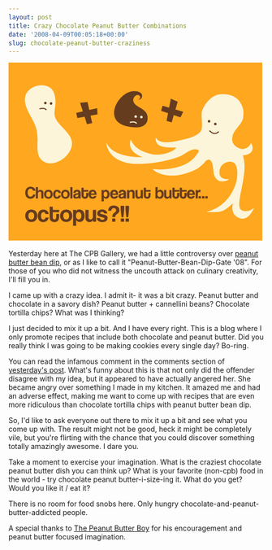 ```yaml
---
layout: post
title: Crazy Chocolate Peanut Butter Combinations
date: '2008-04-09T00:05:18+00:00'
slug: chocolate-peanut-butter-craziness
---
```

<img src='/images/uploads/2008/04/cpb_octopus1.gif' alt='chocolate peanut butter octopus' />

Yesterday here at The CPB Gallery, we had a little controversy over <a href="http://www.cpbgallery.com/2008/04/08/chocolate-tortilla-chips-peanut-butter-bean-dip/">peanut butter bean dip</a>, or as I like to call it "Peanut-Butter-Bean-Dip-Gate '08". For those of you who did not witness the uncouth attack on culinary creativity, I'll fill you in. 

I came up with a crazy idea. I admit it- it was a bit crazy. Peanut butter and chocolate in a savory dish? Peanut butter + cannellini beans? Chocolate tortilla chips? What was I thinking?

I just decided to mix it up a bit. And I have every right. This is a blog where I only promote recipes that include both chocolate and peanut butter. Did you really think I was going to be making cookies every single day? Bo-ring.

You can read the infamous comment in the comments section of <a href="http://www.cpbgallery.com/2008/04/08/chocolate-tortilla-chips-peanut-butter-bean-dip/">yesterday's post</a>. What's funny about this is that not only did the offender disagree with my idea, but it appeared to have actually angered her. She became angry over something I made in my kitchen. It amazed me and had an adverse effect, making me want to come up with recipes that are even more ridiculous than chocolate tortilla chips with peanut butter bean dip.

So, I'd like to ask everyone out there to mix it up a bit and see what you come up with. The result might not be good, heck it might be completely vile, but you're flirting with the chance that you could discover something totally amazingly awesome. I dare you.

Take a moment to exercise your imagination. What is the craziest chocolate peanut butter dish you can think up? What is your favorite (non-cpb) food in the world - try chocolate peanut butter-i-size-ing it. What do you get? Would you like it / eat it?

There is no room for food snobs here. Only hungry chocolate-and-peanut-butter-addicted people. 

A special thanks to <a href="http://www.peanutbutterboy.com/">The Peanut Butter Boy</a> for his encouragement and peanut butter focused imagination.
